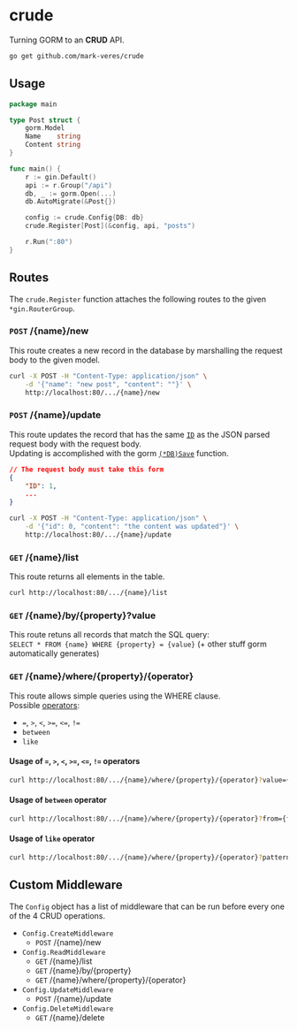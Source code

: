 # crude
Turning GORM to an **CRUD** API.

```sh
go get github.com/mark-veres/crude
```

## Usage
```go
package main

type Post struct {
	gorm.Model
	Name    string
	Content string
}

func main() {
    r := gin.Default()
    api := r.Group("/api")
    db, _ := gorm.Open(...)
    db.AutoMigrate(&Post{})

    config := crude.Config{DB: db}
    crude.Register[Post](&config, api, "posts")

    r.Run(":80")
}
```

## Routes
The `crude.Register` function attaches the following routes to the given `*gin.RouterGroup`.

### `POST` /{name}/new
This route creates a new record in the database by marshalling the request body to the given model.
```sh
curl -X POST -H "Content-Type: application/json" \
    -d '{"name": "new post", "content": ""}' \
    http://localhost:80/.../{name}/new
```

### `POST` /{name}/update
This route updates the record that has the same [`ID`](https://gorm.io/docs/models.html#gorm-Model) as the JSON parsed request body with the request body.  
Updating is accomplished with the gorm [`(*DB)Save`](https://pkg.go.dev/gorm.io/gorm@v1.25.4#DB.Save) function.
```json
// The request body must take this form
{
    "ID": 1,
    ...
}
```
```sh
curl -X POST -H "Content-Type: application/json" \
    -d '{"id": 0, "content": "the content was updated"}' \
    http://localhost:80/.../{name}/update
```

### `GET` /{name}/list
This route returns all elements in the table.
```sh
curl http://localhost:80/.../{name}/list
```

### `GET` /{name}/by/{property}?value
This route retuns all records that match the SQL query:  
`SELECT * FROM {name} WHERE {property} = {value}` (+ other stuff gorm automatically generates)

### `GET` /{name}/where/{property}/{operator}
This route allows simple queries using the WHERE clause.  
Possible [operators](https://www.w3schools.com/sql/sql_where.asp):
- `=`, `>`, `<`, `>=`, `<=`, `!=`
- `between`
- `like`

#### Usage of `=`, `>`, `<`, `>=`, `<=`, `!=` operators
```sh
curl http://localhost:80/.../{name}/where/{property}/{operator}?value={value}
```

#### Usage of `between` operator
```sh
curl http://localhost:80/.../{name}/where/{property}/{operator}?from={from}&to={to}
```

#### Usage of `like` operator
```sh
curl http://localhost:80/.../{name}/where/{property}/{operator}?pattern={pattern}
```

## Custom Middleware
The `Config` object has a list of middleware that can be run before every one of the 4 CRUD operations.
- `Config.CreateMiddleware`
    + `POST` /{name}/new
- `Config.ReadMiddleware`
    + `GET` /{name}/list
    + `GET` /{name}/by/{property}
    + `GET` /{name}/where/{property}/{operator}
- `Config.UpdateMiddleware`
    + `POST` /{name}/update
- `Config.DeleteMiddleware`
    + `GET` /{name}/delete
